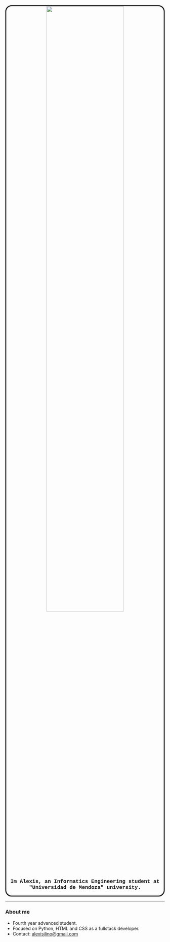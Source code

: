 
<div align="center" style="border: solid black; border-radius: 20px;">
    <img src="https://media.giphy.com/media/coxQHKASG60HrHtvkt/giphy.gif" width="70%" height="auto">
    <h3 style="font-family: 'Courier New', Courier, monospace;">Im Alexis, an Informatics Engineering student at "Universidad de Mendoza" university.</h1>
    <a href="https://www.instagram.com/alex.linoo/"><img src="https://img.shields.io/badge/Instagram-%23E4405F.svg?style=for-the-badge&logo=Instagram&logoColor=white" alt=""></a>
</div>

---
### About me
- Fourth year advanced student.
- Focused on Python, HTML and CSS as a fullstack developer.
- Contact: alexisjlino@gmail.com
                                                                        
<!--
**AlexSTM2/AlexSTM2** is a ✨ _special_ ✨ repository because its `README.md` (this file) appears on your GitHub profile.

Here are some ideas to get you started:

- 🔭 I’m currently working on ...
- 🌱 I’m currently learning ...
- 👯 I’m looking to collaborate on ...
- 🤔 I’m looking for help with ...
- 💬 Ask me about ...
- 📫 How to reach me: ...
- 😄 Pronouns: ...
- ⚡ Fun fact: ...
-->
